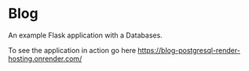 # Blog

An example Flask application with a Databases.

To see the application in action go here https://blog-postgresql-render-hosting.onrender.com/
